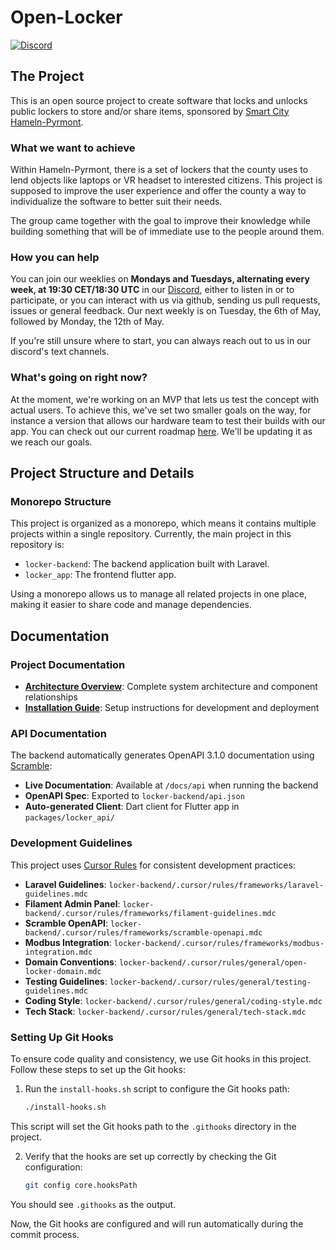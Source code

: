 # Open-Locker

[![Discord](https://img.shields.io/discord/1330191581273260113?style=flat-square&logo=discord&label=Discord&labelColor=%23FFF)](https://discord.gg/rZ74RYKN3H)

## The Project

This is an open source project to create software that locks and unlocks public
lockers to store and/or share items, sponsored by
[Smart City Hameln-Pyrmont](https://mitwirkportal.de/informieren).

### What we want to achieve

Within Hameln-Pyrmont, there is a set of lockers that the county uses to lend
objects like laptops or VR headset to interested citizens. This project is
supposed to improve the user experience and offer the county a way to
individualize the software to better suit their needs.

The group came together with the goal to improve their knowledge while building
something that will be of immediate use to the people around them.

### How you can help

You can join our weeklies on **Mondays and Tuesdays, alternating every week, at
19:30 CET/18:30 UTC** in our [Discord](https://discord.gg/rZ74RYKN3H), either to
listen in or to participate, or you can interact with us via github, sending us
pull requests, issues or general feedback. Our next weekly is on Tuesday, the
6th of May, followed by Monday, the 12th of May.

If you're still unsure where to start, you can always reach out to us in our
discord's text channels.

### What's going on right now?

At the moment, we're working on an MVP that lets us test the concept with actual
users. To achieve this, we've set two smaller goals on the way, for instance a
version that allows our hardware team to test their builds with our app. You can
check out our current roadmap
[here](https://github.com/Open-Locker/Open-Locker/milestones). We'll be updating
it as we reach our goals.

## Project Structure and Details

### Monorepo Structure

This project is organized as a monorepo, which means it contains multiple
projects within a single repository. Currently, the main project in this
repository is:

- `locker-backend`: The backend application built with Laravel.
- `locker_app`: The frontend flutter app.

Using a monorepo allows us to manage all related projects in one place, making
it easier to share code and manage dependencies.

## Documentation

### Project Documentation

- **[Architecture Overview](docs/Architecture.md)**: Complete system
  architecture and component relationships
- **[Installation Guide](docs/Installation.md)**: Setup instructions for
  development and deployment

### API Documentation

The backend automatically generates OpenAPI 3.1.0 documentation using
[Scramble](https://scramble.dedoc.co/):

- **Live Documentation**: Available at `/docs/api` when running the backend
- **OpenAPI Spec**: Exported to `locker-backend/api.json`
- **Auto-generated Client**: Dart client for Flutter app in
  `packages/locker_api/`

### Development Guidelines

This project uses [Cursor Rules](https://docs.cursor.com/context/rules) for
consistent development practices:

- **Laravel Guidelines**:
  `locker-backend/.cursor/rules/frameworks/laravel-guidelines.mdc`
- **Filament Admin Panel**:
  `locker-backend/.cursor/rules/frameworks/filament-guidelines.mdc`
- **Scramble OpenAPI**:
  `locker-backend/.cursor/rules/frameworks/scramble-openapi.mdc`
- **Modbus Integration**:
  `locker-backend/.cursor/rules/frameworks/modbus-integration.mdc`
- **Domain Conventions**:
  `locker-backend/.cursor/rules/general/open-locker-domain.mdc`
- **Testing Guidelines**:
  `locker-backend/.cursor/rules/general/testing-guidelines.mdc`
- **Coding Style**: `locker-backend/.cursor/rules/general/coding-style.mdc`
- **Tech Stack**: `locker-backend/.cursor/rules/general/tech-stack.mdc`

### Setting Up Git Hooks

To ensure code quality and consistency, we use Git hooks in this project. Follow
these steps to set up the Git hooks:

1. Run the `install-hooks.sh` script to configure the Git hooks path:
   ```sh
   ./install-hooks.sh
   ```

This script will set the Git hooks path to the `.githooks` directory in the
project.

2. Verify that the hooks are set up correctly by checking the Git configuration:
   ```sh
   git config core.hooksPath
   ```

You should see `.githooks` as the output.

Now, the Git hooks are configured and will run automatically during the commit
process.
